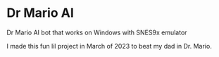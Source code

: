 # Dr Mario AI
 Dr Mario AI bot that works on Windows with SNES9x emulator

I made this fun lil project in March of 2023 to beat my dad in Dr. Mario.

